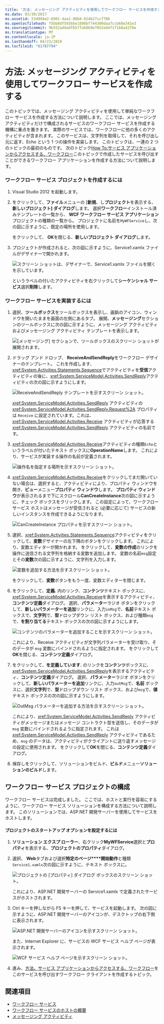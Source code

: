 ```yaml
---
title: '方法: メッセージング アクティビティを使用してワークフロー サービスを作成する'
ms.date: 03/30/2017
ms.assetid: 53d094e2-6901-4aa1-88b8-024b27ccf78b
ms.openlocfilehash: f5bb8df5936be1890bf744300daa7ccb68e341e3
ms.sourcegitcommit: 9b552addadfb57fab0b9e7852ed4f1f1b8a42f8e
ms.translationtype: MT
ms.contentlocale: ja-JP
ms.lasthandoff: 04/23/2019
ms.locfileid: "61787794"
---
```

# <a name="how-to-create-a-workflow-service-with-messaging-activities"></a>方法: メッセージング アクティビティを使用してワークフロー サービスを作成する
このトピックでは、メッセージング アクティビティを使用して単純なワークフロー サービスを作成する方法について説明します。 ここでは、メッセージング アクティビティだけで構成されるサービスのワークフロー サービスを作成する機構に重点を置きます。 実際のサービスでは、ワークフローに他の多くのアクティビティが含まれます。 このサービスは、文字列を取得して、それを呼び出し元に返す、Echo という 1 つの操作を実装します。 このトピックは、一連の 2 つのトピックの最初のものです。 次のトピック[How To:サービス アプリケーションからアクセスする、ワークフロー](../../../../docs/framework/wcf/feature-details/how-to-access-a-service-from-a-workflow-application.md)このトピックで作成したサービスを呼び出すことができるワークフロー アプリケーションを作成する方法について説明します。  
  
### <a name="to-create-a-workflow-service-project"></a>ワークフロー サービス プロジェクトを作成するには  
  
1. Visual Studio 2012 を起動します。  
  
2. をクリックして、**ファイル**メニューの [**新規**、し**プロジェクト**を表示する、**新しいプロジェクト] ダイアログ**します。 選択**ワークフロー**インストール済みテンプレートの一覧から、 **WCF ワークフロー サービス アプリケーション**プロジェクトの種類の一覧から。 プロジェクトに名前を`MyWFService`し、次の図に示すように、既定の場所を使用します。  
  
     をクリックして、 **OK**を閉じる、**新しいプロジェクト ダイアログ**します。  
  
3. プロジェクトが作成されると、次の図に示すように、Service1.xamlx ファイルがデザイナーで開かれます。  
  
     ![スクリーン ショットは、デザイナーで、Service1.xamlx ファイルを開くを示しています。](./media/how-to-create-a-workflow-service-with-messaging-activities/default-workflow-service.jpg)  
  
     というラベルの付いたアクティビティを右クリックして**シーケンシャル サービス**選択**削除**します。  
  
### <a name="to-implement-the-workflow-service"></a>ワークフロー サービスを実装するには  
  
1. 選択、**ツールボックス**をツールボックスを表示し、画鋲のアイコン、ウィンドウを開いたままを画面の左側にあるタブ。 展開、**メッセージング**セクションのツールボックスに次の図に示すように、メッセージング アクティビティおよびメッセージング アクティビティ テンプレートを表示します。  
  
     ![[メッセージング] セクションで、ツールボックスのスクリーン ショットが展開されます。](./media/how-to-create-a-workflow-service-with-messaging-activities/toolbox-messaging-section.jpg)  
  
2. ドラッグ アンド ドロップ、 **ReceiveAndSendReply**をワークフロー デザイナーのテンプレート。 これを作成します、<xref:System.Activities.Statements.Sequence>でアクティビティを**受信**アクティビティの後に、<xref:System.ServiceModel.Activities.SendReply>アクティビティの次の図に示すようにします。  
  
     ![ReceiveAndSendReply テンプレートを示すスクリーン ショット。](./media/how-to-create-a-workflow-service-with-messaging-activities/receiveandsendreply-template.jpg)  
  
     <xref:System.ServiceModel.Activities.SendReply> アクティビティの <xref:System.ServiceModel.Activities.SendReply.Request%2A> プロパティは `Receive` に設定されています。これは、<xref:System.ServiceModel.Activities.Receive> アクティビティが応答する <xref:System.ServiceModel.Activities.SendReply> アクティビティの名前です。  
  
3. <xref:System.ServiceModel.Activities.Receive>アクティビティの種類`Echo`というラベルが付いたテキスト ボックスに**OperationName**します。 これにより、サービスが実装する操作の名前が定義されます。  
  
     ![操作名を指定する場所を示すスクリーン ショット。](./media/how-to-create-a-workflow-service-with-messaging-activities/define-operation-name.jpg)  
  
4. <xref:System.ServiceModel.Activities.Receive>をクリックしてまだ開いていない場合は、選択すると、アクティビティにより、プロパティ ウィンドウを開き、**ビュー**メニュー**プロパティ ウィンドウ**します。 **プロパティ ウィンドウ**が表示されるまで下にスクロール**CanCreateInstance**次の図に示すように、チェック ボックスをクリックします。 この設定によって、ワークフロー サービス ホストはメッセージが受信されると (必要に応じて) サービスの新しいインスタンスを作成できるようになります。  
  
     ![CanCreateInstance プロパティを示すスクリーン ショット。](./media/how-to-create-a-workflow-service-with-messaging-activities/cancreateinstance-property.jpg)  
  
5. 選択、<xref:System.Activities.Statements.Sequence>アクティビティをクリックして、**変数**デザイナーの左下隅のボタンをクリックします。 これにより、変数エディターが開かれます。 をクリックして、**変数の作成**のリンクを操作に送信される文字列を格納する変数を追加します。 変数の名前`msg`設定とその**変数**次の図に示すように、文字列を入力します。  
  
     ![変数を追加する方法を示すスクリーン ショット。](./media/how-to-create-a-workflow-service-with-messaging-activities/add-variable-msg-string.jpg)  
  
     をクリックして、**変数**ボタンをもう一度、変数エディターを閉じます。  
  
6. をクリックして、**定義.** 内のリンク、**コンテンツ**テキスト ボックスに、<xref:System.ServiceModel.Activities.Receive>を表示するアクティビティ、**コンテンツ定義**ダイアログ。 選択、**パラメーター**ラジオ ボタンをクリックして、**新しいパラメーターを追加**リンクに、入力`inMsg`で、**名前**テキスト ボックスで、**文字列**で、**型**ドロップダウン リスト ボックス、および種類`msg`で、**を割り当てる**テキスト ボックスの次の図に示すようにします。  
  
     ![コンテンツのパラメーターを追加することを示すスクリーン ショット。](./media/how-to-create-a-workflow-service-with-messaging-activities/adding-parameters-content.jpg)  
  
     これにより、Receive アクティビティが文字列パラメーターを受け取り、そのデータが `msg` 変数にバインドされるように指定されます。 をクリックして**OK**を閉じる、**コンテンツ定義**ダイアログ。  
  
7. をクリックして、**を定義しています.** のリンクを**コンテンツ**ボックスに、<xref:System.ServiceModel.Activities.SendReply>を表示するアクティビティ、**コンテンツ定義**ダイアログ。 選択、**パラメーター**ラジオ ボタンをクリックして、**新しいパラメーターを追加**リンクに、入力`outMsg`で、**名前** ボックスに、選択**文字列**で、**型**ドロップダウン リスト ボックス、および`msg`で、**値**テキスト ボックスの次の図に示すようにします。  
  
     ![OutMsg パラメーターを追加する方法を示すスクリーン ショット。](./media/how-to-create-a-workflow-service-with-messaging-activities/outmsg-parameters-content.jpg)  
  
     これにより、<xref:System.ServiceModel.Activities.SendReply> アクティビティがメッセージまたはメッセージ コントラクト型を送信し、そのデータが `msg` 変数にバインドされるように指定されます。 これは <xref:System.ServiceModel.Activities.SendReply> アクティビティであるため、`msg` のデータは、アクティビティがクライアントに送り返すメッセージの設定に使用されます。 をクリックして**OK**を閉じる、**コンテンツ定義**ダイアログ。  
  
8. 保存しをクリックして、ソリューションをビルド、**ビルド**メニュー**ソリューションのビルド**します。  
  
## <a name="configure-the-workflow-service-project"></a>ワークフロー サービス プロジェクトの構成  
 ワークフロー サービスは完成しました。 ここでは、ホストと実行を容易にするように、ワークフロー サービス ソリューションを構成する方法について説明します。 このソリューションでは、ASP.NET 開発サーバーを使用してサービスをホストします。  
  
#### <a name="to-set-project-start-up-options"></a>プロジェクトのスタートアップ オプションを設定するには  
  
1. **ソリューション エクスプ ローラー**、右クリック**MyWFService**選択と**プロパティ**を表示する、**プロジェクトのプロパティ**ダイアログ。  
  
2. 選択、 **Web**タブおよび選択**特定のページ****開始動作**と種類`Service1.xamlx`次の図に示すように、テキスト ボックスに。  
  
     ![プロジェクトの [プロパティ] ダイアログ ボックスのスクリーン ショット。](./media/how-to-create-a-workflow-service-with-messaging-activities/project-properties-dialog.jpg)  
  
     これにより、ASP.NET 開発サーバーの Service1.xamlx で定義されたサービスがホストされます。  
  
3. Ctrl キーを押しながら F5 キーを押して、サービスを起動します。 次の図に示すように、ASP.NET 開発サーバーのアイコンが、デスクトップの右下側に表示されます。  
  
     ![ASP.NET 開発サーバーのアイコンを示すスクリーン ショット。](./media/how-to-create-a-workflow-service-with-messaging-activities/asp-net-dev-server-icon.jpg)  
  
     また、Internet Explorer に、サービスの WCF サービス ヘルプ ページが表示されます。  
  
     ![WCF サービス ヘルプ ページを示すスクリーン ショット。](./media/how-to-create-a-workflow-service-with-messaging-activities/wcf-service-help-page.jpg)  
  
4. 進み、[方法。サービス アプリケーションからアクセスする、ワークフロー](../../../../docs/framework/wcf/feature-details/how-to-access-a-service-from-a-workflow-application.md)をこのサービスを呼び出すワークフロー クライアントを作成するトピック。  
  
## <a name="see-also"></a>関連項目

- [ワークフロー サービス](../../../../docs/framework/wcf/feature-details/workflow-services.md)
- [ワークフロー サービスのホストの概要](../../../../docs/framework/wcf/feature-details/hosting-workflow-services-overview.md)
- [メッセージング アクティビティ](../../../../docs/framework/wcf/feature-details/messaging-activities.md)
